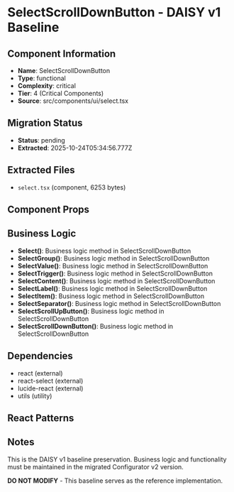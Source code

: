 # SelectScrollDownButton - DAISY v1 Baseline

## Component Information

- **Name**: SelectScrollDownButton
- **Type**: functional
- **Complexity**: critical
- **Tier**: 4 (Critical Components)
- **Source**: src/components/ui/select.tsx

## Migration Status

- **Status**: pending
- **Extracted**: 2025-10-24T05:34:56.777Z

## Extracted Files

- `select.tsx` (component, 6253 bytes)

## Component Props



## Business Logic

- **Select()**: Business logic method in SelectScrollDownButton
- **SelectGroup()**: Business logic method in SelectScrollDownButton
- **SelectValue()**: Business logic method in SelectScrollDownButton
- **SelectTrigger()**: Business logic method in SelectScrollDownButton
- **SelectContent()**: Business logic method in SelectScrollDownButton
- **SelectLabel()**: Business logic method in SelectScrollDownButton
- **SelectItem()**: Business logic method in SelectScrollDownButton
- **SelectSeparator()**: Business logic method in SelectScrollDownButton
- **SelectScrollUpButton()**: Business logic method in SelectScrollDownButton
- **SelectScrollDownButton()**: Business logic method in SelectScrollDownButton

## Dependencies

- react (external)
- react-select (external)
- lucide-react (external)
- utils (utility)

## React Patterns



## Notes

This is the DAISY v1 baseline preservation. Business logic and functionality
must be maintained in the migrated Configurator v2 version.

**DO NOT MODIFY** - This baseline serves as the reference implementation.

